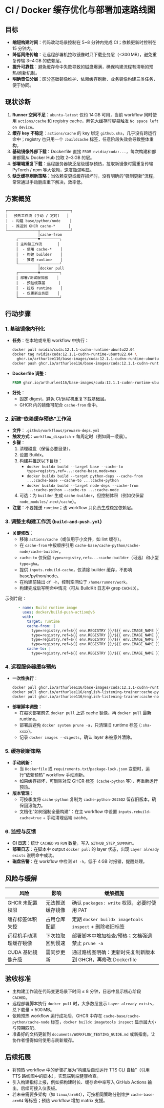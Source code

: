 # CI / Docker 缓存优化与部署加速路线图

## 目标
- **缩短构建时间**：代码改动场景控制在 5~8 分钟内完成 CI；依赖更新时控制在 15 分钟内。
- **降低网络传输**：让远程部署机拉取镜像时只下载业务层（<300 MB），避免重复传输 3~4 GB 的依赖层。
- **提升可靠性**：避免缓存命中失败导致的磁盘爆满，确保构建流程有清晰的预热/刷新机制。
- **明确责任分层**：区分基础镜像维护、依赖缓存刷新、业务镜像构建三类任务，便于协同。

## 现状诊断
1. **Runner 空间不足**：`ubuntu-latest` 仅约 14 GB 可用，当前 workflow 同时使用 `actions/cache` 和 registry cache，解包大缓存时容易触发 `No space left on device`。
2. **缓存 key 不稳定**：`actions/cache` 的 key 绑定 `github.sha`，几乎没有跨运行命中；registry 也只用一个 `:buildcache` 标签，任意阶段失效会导致整体重构。
3. **基础镜像外部下载**：Dockerfile 直接 `FROM nvidia/cuda:...`，每次构建和部署都需从 Docker Hub 拉取 2~3 GB 的层。
4. **部署端重复下载**：远程服务器缺乏层级缓存预热，拉取新镜像时需重复传输 PyTorch / npm 等大依赖，速度瓶颈明显。
5. **缺乏缓存刷新策略**：当依赖变更或缓存损坏时，没有明确的“强制更新”流程，常常通过手动删库重下解决，效率低。

## 方案概览
```
┌─────────────────────────────┐
│   预热工作流 (手动 / 定时)   │
│  - 构建 base/python/node    │
│  - 推送到 GHCR cache-*      │
└──────────────┬──────────────┘
               │cache-from
     ┌─────────▼─────────┐
     │ 主构建工作流       │
     │  - 使用 cache-*    │
     │  - 构建 builder    │
     │  - 推送 runtime    │
     └─────────┬─────────┘
               │docker pull
     ┌─────────▼─────────┐
     │ 部署/测试服务器    │
     │  - 预拉缓存层      │
     │  - 拉取 runtime    │
     │  - 仅更新业务层    │
     └───────────────────┘
```

## 行动步骤

### 1. 基础镜像内刊化
- **任务**：在本地或专用 workflow 中执行：
  ```bash
  docker pull nvidia/cuda:12.1.1-cudnn-runtime-ubuntu22.04
  docker tag nvidia/cuda:12.1.1-cudnn-runtime-ubuntu22.04 \
    ghcr.io/arthurlee116/base-images/cuda:12.1.1-cudnn-runtime-ubuntu22.04
  docker push ghcr.io/arthurlee116/base-images/cuda:12.1.1-cudnn-runtime-ubuntu22.04
  ```
- **Dockerfile 调整**：
  ```dockerfile
  FROM ghcr.io/arthurlee116/base-images/cuda:12.1.1-cudnn-runtime-ubuntu22.04
  ```
- **好处**：
  - 固定 digest，避免 CI/远程机重复下载基础层。
  - GHCR 内的镜像可配合 `cache-from` 命中。

### 2. 新建“依赖缓存预热”工作流
- **文件**：`.github/workflows/prewarm-deps.yml`
- **触发方式**：`workflow_dispatch` + 每周定时（例如周一凌晨）。
- **步骤**：
  1. 清理磁盘（保留必要目录）。
  2. 设置 Buildx。
  3. 构建并推送以下目标：
     - `docker buildx build --target base --cache-to type=registry,ref=...:cache-base,mode=max`
     - `docker buildx build --target python-deps --cache-from ...:cache-base --cache-to ...:cache-python`
     - `docker buildx build --target node-deps --cache-from ...:cache-python --cache-to ...:cache-node`
  4. 可选：为 `builder` 生成 `cache-builder`，但控制体积（例如仅保留 `node_modules/.next/cache`）。
- **注意**：不要推送 `runtime`；该 workflow 只负责生成稳定依赖层。

### 3. 调整主构建工作流 (`build-and-push.yml`)
- **关键修改**：
  - 移除 `actions/cache`（或仅用于小文件，如 lint 缓存）。
  - 在 `cache-from` 中按顺序引用 `cache-base/cache-python/cache-node/cache-builder`。
  - `cache-to` 仅保留 `type=registry,ref=...:cache-builder`（可选）和小型 `type=gha`。
  - 提供 `inputs.rebuild-cache`，仅清除 builder 缓存，不影响 base/python/node。
  - 在构建前输出 `df -h`，控制空间位于 `/home/runner/work`。
  - 构建完成后写明命中情况（可从 BuildKit 日志中 grep `CACHED`）。

示例片段：
```yaml
      - name: Build runtime image
        uses: docker/build-push-action@v6
        with:
          target: runtime
          cache-from: |
            type=registry,ref=${{ env.REGISTRY }}/${{ env.IMAGE_NAME }}:cache-base
            type=registry,ref=${{ env.REGISTRY }}/${{ env.IMAGE_NAME }}:cache-python
            type=registry,ref=${{ env.REGISTRY }}/${{ env.IMAGE_NAME }}:cache-node
            type=registry,ref=${{ env.REGISTRY }}/${{ env.IMAGE_NAME }}:cache-builder
          cache-to: |
            type=registry,ref=${{ env.REGISTRY }}/${{ env.IMAGE_NAME }}:cache-builder,mode=max,compression=zstd
```

### 4. 远程服务器缓存预热
- **一次性执行**：
  ```bash
  docker pull ghcr.io/arthurlee116/base-images/cuda:12.1.1-cudnn-runtime-ubuntu22.04
  docker pull ghcr.io/arthurlee116/english-listening-trainer:cache-python
  docker pull ghcr.io/arthurlee116/english-listening-trainer:cache-node
  ```
- **部署脚本调整**：
  - 在每次部署前先 `docker pull` 上述 cache 镜像，再 `docker pull` 最新 runtime。
  - 部署后避免 `docker system prune -a`，只清理旧 runtime 标签 (`:sha-xxxx`)。
  - 记录 `docker images --digests`，确认 layer 未被意外清除。

### 5. 缓存刷新策略
- **手动刷新**：
  - 当 `Dockerfile` 或 `requirements.txt`/`package-lock.json` 变更时，运行“依赖预热” workflow 手动刷新。
  - 如果缓存损坏，可删除对应 GHCR 标签（`cache-python` 等），再重新运行预热。
- **版本管理**：
  - 可按季度将 `cache-python` 复制为 `cache-python-2025Q2` 留存旧版本，确保回滚能力。
  - 文档化“如何强制全量构建”：在主 workflow 中设置 `inputs.rebuild-cache=true` + 手动清理远端 cache。

### 6. 监控与反馈
- **CI 日志**：统计 `CACHED` vs `RUN` 数量，写入 `GITHUB_STEP_SUMMARY`。
- **部署日志**：在脚本中 output `docker pull` 的 layer 状态，出现 `Layer already exists` 说明命中成功。
- **磁盘告警**：在 workflow 中检测 `df -h`，低于 4 GB 时报错，提醒处理。

## 风险与缓解
| 风险 | 影响 | 缓解措施 |
| --- | --- | --- |
| GHCR 未配置权限 | 无法推送缓存镜像 | 确认 `packages: write` 权限，必要时使用 PAT |
| 缓存标签体积失控 | 占用仓库配额 | 定期 `docker buildx imagetools inspect` + 删除老旧标签 |
| 远程机手动清理缓存镜像 | 下次拉取回到慢速 | 部署脚本中增加检查/预热；文档强调禁止 `prune -a` |
| CUDA 基础镜像升级 | 需同步更新 | 通过路线图明确：更新时先复制新版本到 GHCR，再修改 Dockerfile |

## 验收标准
- 主构建工作流在代码变更场景下时间 ≤ 8 分钟，日志中显示核心阶段 `CACHED`。
- 远程部署脚本执行 `docker pull` 时，大多数层显示 `Layer already exists`，总下载量 < 500 MB。
- 依赖预热 workflow 运行成功后，GHCR 中存在 `cache-base/cache-python/cache-node` 标签，`docker buildx imagetools inspect` 显示层大小与预期匹配。
- 准备好的文档更新到 `documents/WORKFLOW_TESTING_GUIDE.md` 或新指南，让协作者懂得如何使用与刷新缓存。

## 后续拓展
- 将预热 workflow 中的步骤扩展为“构建后自动运行 TTS CLI 自检”（引用 TTS 路线图中的脚本），实现端到端健康检查。
- 引入构建指标上报，例如把构建时长、缓存命中率写入 GitHub Actions 输出，后续可接入仪表板。
- 若未来需要多架构（如 `linux/arm64`），可按相同策略分别维护 `cache-base-arm64` 等标签；预热 workflow 增加 matrix 支援。
